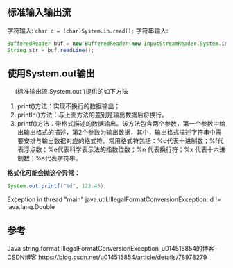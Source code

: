 ## 标准输入输出流

字符输入: `char c = (char)System.in.read();`
字符串输入:

```java
BufferedReader buf = new BufferedReader(new InputStreamReader(System.in));
String str = buf.readLine();
```

## 使用System.out输出          　
　
 (标准输出流 System.out )提供的如下方法          　　
1. print()方法：实现不换行的数据输出；           　　
2. println()方法：与上面方法的差别是输出数据后将换行。          　　
3. printf()方法：带格式描述的数据输出。该方法包含两个参数，第一个参数中给出输出格式的描述，第2个参数为输出数据，其中，输出格式描述字符串中需要安排与输出数据对应的格式符。常用格式符包括：%d代表十进制数；%f代表浮点数；%e代表科学表示法的指数位数；%n 代表换行符；%x 代表十六进制数；%s代表字符串。

**格式化可能会抛这个异常：**
```java
System.out.printf("%d", 123.45);
```

Exception in thread "main" java.util.IllegalFormatConversionException: d != java.lang.Double

## 参考

Java string.format IllegalFormatConversionException_u014515854的博客-CSDN博客
https://blog.csdn.net/u014515854/article/details/78978279
